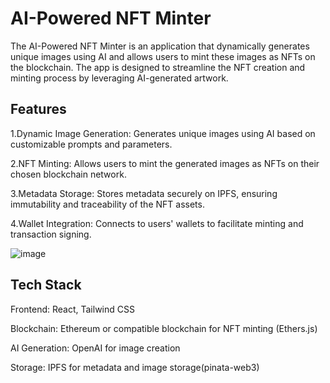 
# AI-Powered NFT Minter


The AI-Powered NFT Minter is an application that dynamically generates unique images using AI and allows users to mint these images as NFTs on the blockchain. The app is designed to streamline the NFT creation and minting process by leveraging AI-generated artwork.
## Features
1.Dynamic Image Generation: Generates unique images using AI based on customizable prompts and parameters.

2.NFT Minting: Allows users to mint the generated images as NFTs on their chosen blockchain network.

3.Metadata Storage: Stores metadata securely on IPFS, ensuring immutability and traceability of the NFT assets.

4.Wallet Integration: Connects to users' wallets to facilitate minting and transaction signing.

![image](https://github.com/user-attachments/assets/90a355ce-ba79-41ab-a61e-e9d599de9277)

## Tech Stack
Frontend: React, Tailwind CSS

Blockchain: Ethereum or compatible blockchain for NFT minting (Ethers.js)

AI Generation: OpenAI for image creation

Storage: IPFS for metadata and image storage(pinata-web3)
